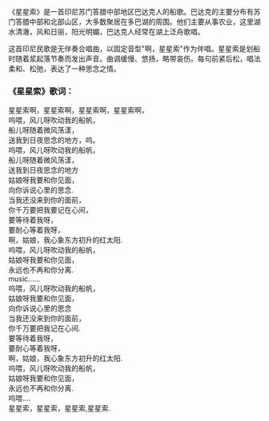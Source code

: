 

《星星索》是一首印尼苏门答腊中部地区巴达克人的船歌。巴达克的主要分布有苏门答腊中部和北部山区，大多数聚居在多巴湖的周围。他们主要从事农业，这里湖水清澈，风和日丽，阳光明媚，巴达克人经常在湖上泛舟歌唱。

这首印尼民歌是无伴奏合唱曲，以固定音型"啊，星星索"作为伴唱。星星索是划船时随着浆起落节奏而发出声音。曲调缓慢、悠扬，略带哀伤。每句前紧后松，唱法柔和、松弛，表达了一种思念之情。

### 《星星索》歌词：

星星索啊，星星索啊，星星索啊，星星索啊，  
呜喂，风儿呀吹动我的船帆，  
船儿呀随着微风荡漾，  
送我到日夜思念的地方，呜。  
呜喂，风儿呀吹动我的船帆，  
船儿呀随着微风荡漾，  
送我到日夜思念的地方  
姑娘呀我要和你见面，  
向你诉说心里的思念.  
当我还没来到你的面前，  
你千万要把我要记在心间，  
要等待着我呀，  
要耐心等着我呀，  
啊，姑娘，我心象东方初升的红太阳.  
呜喂，风儿呀吹动我的船帆，  
姑娘呀我要和你见面，  
永远也不再和你分离.  
music......  
呜喂，风儿呀吹动我的船帆，  
姑娘呀我要和你见面，  
向你诉说心里的思念  
当我还没来到你的面前，  
你千万要把我记在心间.  
要等待着我呀，  
要耐心等着我呀，  
啊，姑娘，我心象东方初升的红太阳.  
呜喂，风儿呀吹动我的船帆，  
姑娘呀我要和你见面，  
永远也不再和你分离.  
呜喂....  
星星索，星星索，星星索,星星索.

